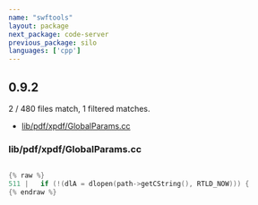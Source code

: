 ```yaml
---
name: "swftools"
layout: package
next_package: code-server
previous_package: silo
languages: ['cpp']
---
```

## 0.9.2
2 / 480 files match, 1 filtered matches.

 - [lib/pdf/xpdf/GlobalParams.cc](#libpdfxpdfglobalparamscc)

### lib/pdf/xpdf/GlobalParams.cc

```cpp

{% raw %}
511 |   if (!(dlA = dlopen(path->getCString(), RTLD_NOW))) {
{% endraw %}

```